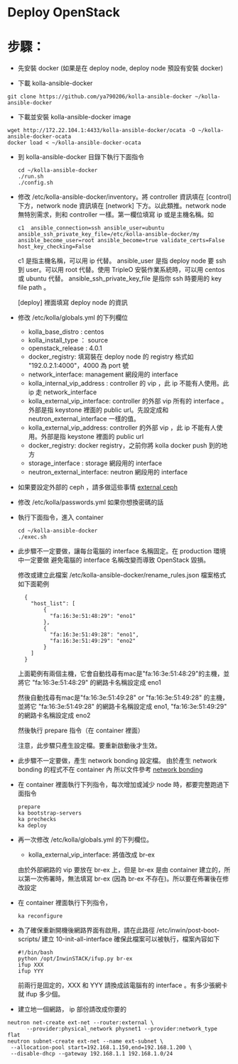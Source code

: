 Deploy OpenStack
================


步驟：
=====

- 先安裝 docker (如果是在 deploy node, deploy node 預設有安裝 docker)

- 下載 kolla-ansible-docker

```
git clone https://github.com/ya790206/kolla-ansible-docker ~/kolla-ansible-docker
```

- 下載並安裝 kolla-ansible-docker image

```
wget http://172.22.104.1:4433/kolla-ansible-docker/ocata -O ~/kolla-ansible-docker-ocata
docker load < ~/kolla-ansible-docker-ocata
```

- 到 kolla-ansible-docker 目錄下執行下面指令

    ```
    cd ~/kolla-ansible-docker
    ./run.sh
    ./config.sh
    ```

- 修改 /etc/kolla-ansible-docker/inventory。將 controller 資訊填在 [control]下方，network node 資訊填在
  [network] 下方。以此類推。network node 無特別需求，則和 controller 一樣。第一欄位填寫 ip 或是主機名稱。如

    ```
    c1  ansible_connection=ssh ansible_user=ubuntu ansible_ssh_private_key_file=/etc/kolla-ansible-docker/my ansible_become_user=root ansible_become=true validate_certs=False host_key_checking=False
    ```

  c1 是指主機名稱，可以用 ip 代替。
  ansible_user 是指 deploy node 要 ssh 到 user。可以用 root 代替。使用 TripleO 安裝作業系統時，可以用 centos 或 ubuntu 代替。
  ansible_ssh_private_key_file 是指你 ssh 時要用的 key file path 。

  [deploy] 裡面填寫 deploy node 的資訊

- 修改 /etc/kolla/globals.yml 的下列欄位
    - kolla_base_distro : centos
    - kolla_install_type ： source
    - openstack_release : 4.0.1
    - docker_registry: 填寫裝在 deploy node 的 registry 格式如 "192.0.2.1:4000"，4000 為 port 號
    - network_interface: management 網段用的 interface
    - kolla_internal_vip_address : controller 的 vip ，此 ip 不能有人使用。此 ip 走 network_interface
    - kolla_external_vip_interface: controller 的外部 vip 所有的 interface 。外部是指 keystone 裡面的 public url。先設定成和 neutron_external_interface 一樣的值。
    - kolla_external_vip_address: controller 的外部 vip ，此 ip 不能有人使用。外部是指 keystone 裡面的 public url
    - docker_registry: docker registry，之前你將 kolla docker push 到的地方
    - storage_interface : storage 網段用的 interface
    - neutron_external_interface: neutron 網段用的 interface

- 如果要設定外部的 ceph ，請多做這些事情 [external ceph](https://github.com/ya790206/kolla-doc/blob/master/external_ceph.md)

- 修改 /etc/kolla/passwords.yml 如果你想換密碼的話

- 執行下面指令，進入 container

    ```
    cd ~/kolla-ansible-docker
    ./exec.sh

    ```

- 此步驟不一定要做，讓每台電腦的 interface 名稱固定。在 production 環境中一定要做
  避免電腦的 interface 名稱改變而導致 OpenStack 毀損。

  修改或建立此檔案 /etc/kolla-ansible-docker/rename_rules.json
  檔案格式如下面範例

  ```
    {
      "host_list": [
          {
            "fa:16:3e:51:48:29": "eno1"
          },
          {
            "fa:16:3e:51:49:28": "eno1",
            "fa:16:3e:51:49:29": "eno2"
          }
      ]
    }
  ```
  上面範例有兩個主機，它會自動找尋有mac是"fa:16:3e:51:48:29"的主機，並將它
  "fa:16:3e:51:48:29" 的網路卡名稱設定成 eno1

  然後自動找尋有mac是"fa:16:3e:51:49:28" or "fa:16:3e:51:49:28" 的主機，並將它
  "fa:16:3e:51:49:28" 的網路卡名稱設定成 eno1, "fa:16:3e:51:49:29" 的網路卡名稱設定成 eno2

  然後執行 prepare 指令（在 container 裡面）

  注意，此步驟只產生設定檔。要重新啟動後才生效。


- 此步驟不一定要做，產生 network bonding 設定檔。
  由於產生 network bonding 的程式不在 container 內
  所以文件參考 [network bonding](https://github.com/ya790206/kolla-doc/blob/master/network-bonding.md)
  


- 在 container 裡面執行下列指令，每次增加或減少 node 時，都要完整跑過下面指令

    ```
    prepare
    ka bootstrap-servers
    ka prechecks
    ka deploy
    ```

- 再一次修改 /etc/kolla/globals.yml 的下列欄位。

    - kolla_external_vip_interface: 將值改成 br-ex

  由於外部網路的 vip 要放在 br-ex 上，但是 br-ex 是由 container 建立的，所以第一次佈署時，無法填寫 br-ex
  (因為 br-ex 不存在)。所以要在佈署後在修改設定

- 在 container 裡面執行下列指令，

    ```
    ka reconfigure
    ```

- 為了確保重新開機後網路界面有啟用，請在此路徑 /etc/inwin/post-boot-scripts/ 建立 10-init-all-interface
  確保此檔案可以被執行，檔案內容如下

  ```
  #!/bin/bash
  python /opt/InwinSTACK/ifup.py br-ex
  ifup XXX
  ifup YYY

  ```

  前兩行是固定的，XXX 和 YYY 請換成該電腦有的 interface 。有多少張網卡就 ifup 多少個。



- 建立地一個網路， ip 部份請改成你要的

```
neutron net-create ext-net --router:external \
      --provider:physical_network physnet1 --provider:network_type flat
neutron subnet-create ext-net --name ext-subnet \
 --allocation-pool start=192.168.1.150,end=192.168.1.200 \
 --disable-dhcp --gateway 192.168.1.1 192.168.1.0/24
```